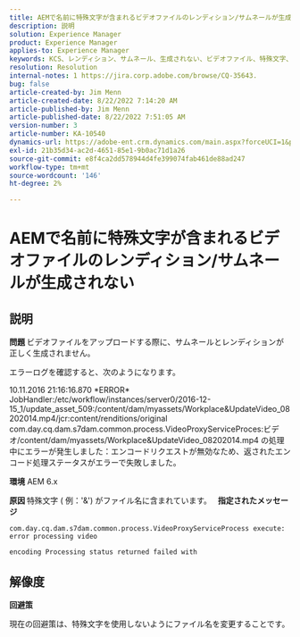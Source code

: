 ```yaml
---
title: AEMで名前に特殊文字が含まれるビデオファイルのレンディション/サムネールが生成されない
description: 説明
solution: Experience Manager
product: Experience Manager
applies-to: Experience Manager
keywords: KCS、レンディション、サムネール、生成されない、ビデオファイル、特殊文字、名前、AEM、Adobe Experience Manager
resolution: Resolution
internal-notes: 1 https://jira.corp.adobe.com/browse/CQ-35643.
bug: false
article-created-by: Jim Menn
article-created-date: 8/22/2022 7:14:20 AM
article-published-by: Jim Menn
article-published-date: 8/22/2022 7:51:05 AM
version-number: 3
article-number: KA-10540
dynamics-url: https://adobe-ent.crm.dynamics.com/main.aspx?forceUCI=1&pagetype=entityrecord&etn=knowledgearticle&id=75806a09-ea21-ed11-b83e-0022480866ad
exl-id: 21b35d34-ac2d-4651-85e1-9b0ac71d1a26
source-git-commit: e8f4ca2dd578944d4fe399074fab461de88ad247
workflow-type: tm+mt
source-wordcount: '146'
ht-degree: 2%

---
```


# AEMで名前に特殊文字が含まれるビデオファイルのレンディション/サムネールが生成されない

## 説明


<b>問題 </b>
ビデオファイルをアップロードする際に、サムネールとレンディションが正しく生成されません。

エラーログを確認すると、次のようになります。

10.11.2016 21:16:16.870 \*ERROR\* JobHandler:/etc/workflow/instances/server0/2016-12-15_1/update_asset_509:/content/dam/myassets/Workplace&amp;UpdateVideo_08202014.mp4/jcr:content/renditions/original com.day.cq.dam.s7dam.common.process.VideoProxyServiceProces:ビデオ/content/dam/myassets/Workplace&amp;UpdateVideo_08202014.mp4 の処理中にエラーが発生しました：エンコードリクエストが無効なため、返されたエンコード処理ステータスがエラーで失敗しました。

<b>環境</b>
AEM 6.x

<b>原因 </b>
特殊文字 ( 例：&#39;&amp;&#39;) がファイル名に含まれています。
 
<b>指定されたメッセージ</b>


```
com.day.cq.dam.s7dam.common.process.VideoProxyServiceProcess execute: error processing video

encoding Processing status returned failed with
```



## 解像度


<b>回避策</b>

現在の回避策は、特殊文字を使用しないようにファイル名を変更することです。
